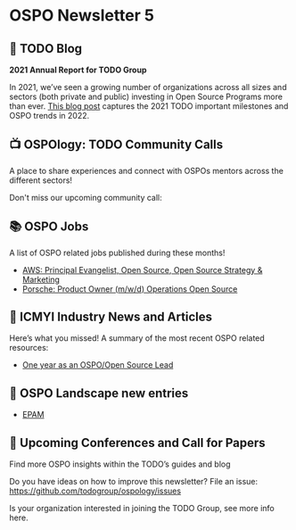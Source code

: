 # OSPO Newsletter 5

## 📖 TODO Blog

**2021 Annual Report for TODO Group**

In 2021, we’ve seen a growing number of organizations across all sizes and sectors (both private and public) investing in Open Source Programs more than ever. [This blog post](https://todogroup.org/blog/a-year-in-review-2021/) captures the 2021 TODO important milestones and OSPO trends in 2022.


## 📺 OSPOlogy: TODO Community Calls

A place to share experiences and connect with OSPOs mentors across the different sectors!

Don't miss our upcoming community call:

## 📚 OSPO Jobs

A list of OSPO related jobs published during these months!

* [AWS: Principal Evangelist, Open Source, Open Source Strategy & Marketing](https://www.amazon.jobs/en/jobs/1821512/principal-evangelist-open-source-open-source-strategy-marketing)
* [Porsche: Product Owner (m/w/d) Operations Open Source](https://jobs.porsche.com/index.php?ac=jobad&id=29558#js-share-jobad)


## 📌 ICMYI Industry News and Articles

Here’s what you missed! A summary of the most recent OSPO related resources:

* [One year as an OSPO/Open Source Lead](https://medium.com/the-svt-tech-blog/one-year-as-an-ospo-open-source-lead-ea5e37c12ca3)


## 📩 OSPO Landscape new entries

* [EPAM](https://github.com/todogroup/ospolandscape/pull/109)

## 📎 Upcoming Conferences and Call for Papers



Find more OSPO insights within the TODO’s guides and blog

Do you have ideas on how to improve this newsletter? File an issue: https://github.com/todogroup/ospology/issues

Is your organization interested in joining the TODO Group, see more info here.
